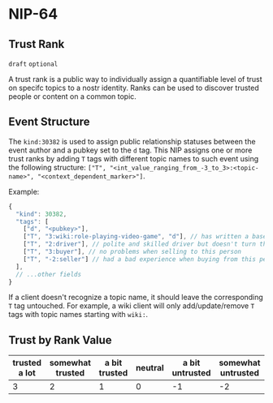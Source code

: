 NIP-64
======

Trust Rank
----------

`draft` `optional`

A trust rank is a public way to individually assign a quantifiable level of trust on specifc topics to a nostr identity.
Ranks can be used to discover trusted people or content on a common topic.

## Event Structure

The `kind:30382` is used to assign public relationship statuses between the event author and a pubkey set to the `d` tag.
This NIP assigns one or more trust ranks by adding `T` tags with different topic names to such event
using the following structure: `["T", "<int_value_ranging_from_-3_to_3>:<topic-name>", "<context_dependent_marker>"]`.

Example:

```js
{
  "kind": 30382,
  "tags": [
    ["d", "<pubkey>"],
    ["T", "3:wiki:role-playing-video-game", "d"], // has written a based wiki article about RPG
    ["T", "2:driver"], // polite and skilled driver but doesn't turn the air conditioner on
    ["T", "3:buyer"], // no problems when selling to this person
    ["T", "-2:seller"] // had a bad experience when buying from this person or company
  ],
  // ...other fields
}
```

If a client doesn't recognize a topic name, it should leave the corresponding `T` tag untouched. For example,
a wiki client will only add/update/remove `T` tags with topic names starting with `wiki:`.

## Trust by Rank Value

|trusted a lot|somewhat trusted|a bit trusted|neutral|a bit untrusted|somewhat untrusted|untrusted a lot|
|-|-|-|-|-|-|-|
|3|2|1|0|-1|-2|-3|
